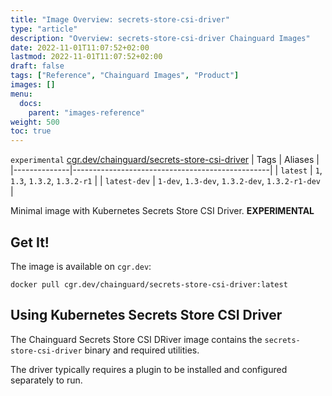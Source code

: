 ```yaml
---
title: "Image Overview: secrets-store-csi-driver"
type: "article"
description: "Overview: secrets-store-csi-driver Chainguard Images"
date: 2022-11-01T11:07:52+02:00
lastmod: 2022-11-01T11:07:52+02:00
draft: false
tags: ["Reference", "Chainguard Images", "Product"]
images: []
menu:
  docs:
    parent: "images-reference"
weight: 500
toc: true
---
```


`experimental` [cgr.dev/chainguard/secrets-store-csi-driver](https://github.com/chainguard-images/images/tree/main/images/secrets-store-csi-driver)
| Tags         | Aliases                                         |
|--------------|-------------------------------------------------|
| `latest`     | `1`, `1.3`, `1.3.2`, `1.3.2-r1`                 |
| `latest-dev` | `1-dev`, `1.3-dev`, `1.3.2-dev`, `1.3.2-r1-dev` |



Minimal image with Kubernetes Secrets Store CSI Driver. **EXPERIMENTAL**

## Get It!

The image is available on `cgr.dev`:

```
docker pull cgr.dev/chainguard/secrets-store-csi-driver:latest
```

## Using Kubernetes Secrets Store CSI Driver

The Chainguard Secrets Store CSI DRiver image contains the `secrets-store-csi-driver` binary and required utilities.

The driver typically requires a plugin to be installed and configured separately to run.

